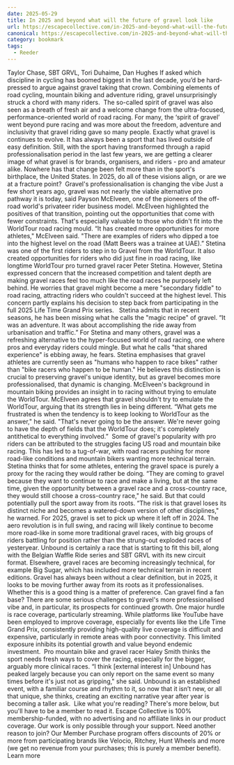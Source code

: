 ```yaml
---
date: 2025-05-29
title: In 2025 and beyond what will the future of gravel look like
url: https://escapecollective.com/in-2025-and-beyond-what-will-the-future-of-gravel-look-like/
canonical: https://escapecollective.com/in-2025-and-beyond-what-will-the-future-of-gravel-look-like/
category: bookmark
tags:
  - Reeder
---
```


Taylor Chase, SBT GRVL, Tori Duhaime, Dan Hughes⁠⁠⁠⁠⁠⁠⁠⁠ If asked which discipline in cycling has boomed biggest in the last decade, you’d be hard-pressed to argue against gravel taking that crown. Combining elements of road cycling, mountain biking and adventure riding, gravel unsurprisingly struck a chord with many riders. ⁠⁠⁠⁠⁠ The so-called spirit of gravel was also seen as a breath of fresh air and a welcome change from the ultra-focused, performance-oriented world of road racing. For many, the ‘spirit of gravel’ went beyond pure racing and was more about the freedom, adventure and inclusivity that gravel riding gave so many people.⁠⁠⁠⁠⁠ Exactly what gravel is continues to evolve. It has always been a sport that has lived outside of easy definition. Still, with the sport having transformed through a rapid professionalisation period in the last few years, we are getting a clearer image of what gravel is for brands, organisers, and riders - pro and amateur alike. Nowhere has that change been felt more than in the sport's birthplace, the United States. In 2025, do all of these visions align, or are we at a fracture point? ⁠⁠⁠⁠⁠ Gravel's professionalisation is changing the vibe⁠⁠⁠⁠⁠ Just a few short years ago, gravel was not nearly the viable alternative pro pathway it is today, said Payson McElveen, one of the pioneers of the off-road world's privateer rider business model. McElveen highlighted the positives of that transition, pointing out the opportunities that come with fewer constraints. That's especially valuable to those who didn't fit into the WorldTour road racing mould. “It has created more opportunities for more athletes," McElveen said. "There are examples of riders who dipped a toe into the highest level on the road (Matt Beers was a trainee at UAE).”⁠⁠⁠⁠⁠⁠⁠⁠⁠ Stetina was one of the first riders to step in to Gravel from the WorldTour.⁠⁠⁠⁠⁠⁠⁠⁠ It also created opportunities for riders who did just fine in road racing, like longtime WorldTour pro turned gravel racer Peter Stetina. However, Stetina expressed concern that the increased competition and talent depth are making gravel races feel too much like the road races he purposely left behind. He worries that gravel might become a mere "secondary fiddle" to road racing, attracting riders who couldn't succeed at the highest level. This concern partly explains his decision to step back from participating in the full 2025 Life Time Grand Prix series.  ⁠⁠⁠⁠⁠ Stetina admits that in recent seasons, he has been missing what he calls the "magic recipe" of gravel. “It was an adventure. It was about accomplishing the ride away from urbanisation and traffic.” For Stetina and many others, gravel was a refreshing alternative to the hyper-focused world of road racing, one where pros and everyday riders could mingle. But what he calls "that shared experience" is ebbing away, he fears.⁠⁠⁠⁠⁠ Stetina emphasises that gravel athletes are currently seen as "humans who happen to race bikes" rather than "bike racers who happen to be human." He believes this distinction is crucial to preserving gravel's unique identity, but as gravel becomes more professionalised, that dynamic is changing.⁠⁠⁠⁠⁠⁠⁠⁠⁠ McElveen's background in mountain biking provides an insight in to racing without trying to emulate the WorldTour.⁠⁠⁠⁠⁠⁠⁠⁠⁠ McElveen agrees that gravel shouldn't try to emulate the WorldTour, arguing that its strength lies in being different. “What gets me frustrated is when the tendency is to keep looking to WorldTour as the answer," he said. "That's never going to be the answer. We're never going to have the depth of fields that the WorldTour does; it's completely antithetical to everything involved.” ⁠⁠⁠⁠⁠ Some of gravel's popularity with pro riders can be attributed to the struggles facing US road and mountain bike racing. This has led to a tug-of-war, with road racers pushing for more road-like conditions and mountain bikers wanting more technical terrain. Stetina thinks that for some athletes, entering the gravel space is purely a proxy for the racing they would rather be doing. “They are coming to gravel because they want to continue to race and make a living, but at the same time, given the opportunity between a gravel race and a cross-country race, they would still choose a cross-country race," he said. But that could potentially pull the sport away from its roots. “The risk is that gravel loses its distinct niche and becomes a watered-down version of other disciplines," he warned.⁠⁠⁠⁠⁠ For 2025, gravel is set to pick up where it left off in 2024. The aero revolution is in full swing, and racing will likely continue to become more road-like in some more traditional gravel races, with big groups of riders battling for position rather than the strung-out exploded races of yesteryear. Unbound is certainly a race that is starting to fit this bill, along with the Belgian Waffle Ride series and SBT GRVL with its new circuit format. Elsewhere, gravel races are becoming increasingly technical, for example Big Sugar, which has included more technical terrain in recent editions.⁠⁠⁠⁠⁠ Gravel has always been without a clear definition, but in 2025, it looks to be moving further away from its roots as it professionalises. Whether this is a good thing is a matter of preference.⁠⁠⁠⁠⁠ Can gravel find a fan base?⁠⁠⁠⁠⁠ There are some serious challenges to gravel's more professionalised vibe and, in particular, its prospects for continued growth. One major hurdle is race coverage, particularly streaming. While platforms like YouTube have been employed to improve coverage, especially for events like the Life Time Grand Prix, consistently providing high-quality live coverage is difficult and expensive, particularly in remote areas with poor connectivity. This limited exposure inhibits its potential growth and value beyond endemic investment. ⁠⁠⁠⁠⁠ Pro mountain bike and gravel racer Haley Smith thinks the sport needs fresh ways to cover the racing, especially for the bigger, arguably more clinical races. “I think \[external interest in\] Unbound has peaked largely because you can only report on the same event so many times before it's just not as gripping," she said. Unbound is an established event, with a familiar course and rhythm to it, so now that it isn’t new, or all that unique, she thinks, creating an exciting narrative year after year is becoming a taller ask. ⁠⁠⁠⁠⁠⁠⁠⁠⁠⁠⁠⁠⁠⁠⁠⁠⁠⁠⁠⁠⁠⁠⁠⁠⁠⁠⁠⁠⁠⁠⁠⁠⁠⁠⁠⁠⁠⁠⁠⁠⁠⁠⁠⁠⁠⁠⁠⁠⁠⁠⁠⁠⁠⁠⁠⁠⁠⁠⁠⁠⁠⁠⁠⁠⁠⁠⁠⁠⁠⁠⁠⁠⁠⁠⁠⁠⁠⁠⁠⁠⁠⁠⁠⁠⁠⁠⁠⁠⁠⁠⁠⁠⁠⁠⁠⁠⁠⁠⁠⁠⁠⁠⁠⁠⁠⁠⁠⁠⁠⁠⁠⁠⁠⁠⁠⁠⁠⁠⁠⁠⁠⁠⁠⁠⁠⁠⁠⁠⁠⁠⁠⁠⁠⁠⁠⁠⁠⁠⁠⁠⁠⁠⁠⁠⁠⁠⁠⁠⁠⁠⁠⁠⁠⁠⁠⁠⁠⁠⁠⁠⁠⁠⁠⁠⁠⁠⁠⁠⁠⁠⁠⁠⁠⁠⁠⁠⁠⁠⁠⁠⁠⁠⁠⁠⁠⁠⁠⁠⁠⁠⁠⁠⁠⁠⁠⁠⁠⁠⁠⁠⁠⁠⁠⁠⁠⁠⁠⁠⁠⁠⁠⁠⁠⁠⁠⁠⁠⁠⁠⁠⁠⁠⁠⁠⁠⁠⁠⁠⁠⁠⁠⁠⁠⁠⁠⁠⁠⁠⁠⁠⁠⁠⁠⁠⁠⁠⁠⁠⁠⁠⁠⁠⁠⁠⁠⁠⁠⁠⁠⁠⁠⁠⁠⁠⁠ Like what you're reading? There's more below, but you'll have to be a member to read it. Escape Collective is 100% membership-funded, with no advertising and no affiliate links in our product coverage. Our work is only possible through your support. Need another reason to join? Our Member Purchase program offers discounts of 20% or more from participating brands like Velocio, Ritchey, Hunt Wheels and more (we get no revenue from your purchases; this is purely a member benefit).⁠⁠⁠⁠⁠⁠⁠⁠⁠⁠⁠⁠⁠⁠⁠⁠⁠⁠⁠⁠⁠⁠⁠⁠⁠⁠⁠⁠⁠⁠⁠⁠⁠⁠⁠⁠⁠⁠⁠⁠⁠⁠⁠⁠⁠⁠⁠⁠⁠⁠⁠⁠⁠⁠⁠⁠⁠⁠⁠⁠⁠⁠⁠⁠⁠⁠⁠⁠⁠⁠⁠⁠⁠⁠⁠⁠⁠⁠⁠⁠⁠⁠⁠⁠⁠⁠⁠⁠⁠⁠⁠⁠⁠⁠⁠⁠⁠⁠⁠⁠⁠⁠⁠⁠⁠⁠⁠⁠⁠⁠⁠⁠⁠⁠⁠⁠⁠⁠⁠⁠⁠⁠⁠⁠⁠⁠ Learn more
